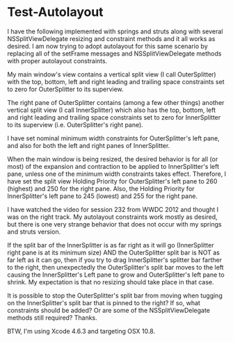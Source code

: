 Test-Autolayout
===============
I have the following implemented with springs and struts along with several NSSplitViewDelegate resizing and constraint methods and it all works as desired. I am now trying to adopt autolayout for this same scenario by replacing all of the setFrame messages and NSSplitViewDelegate methods with proper autolayout constraints.

My main window's view contains a vertical split view (I call OuterSplitter) with the top, bottom, left and right leading and trailing space constraints set to zero for OuterSplitter to its superview.

The right pane of OuterSplitter contains (among a few other things) another vertical split view (I call InnerSplitter) which also has the top, bottom, left and right leading and trailing space constraints set to zero for InnerSplitter to its superview (i.e. OuterSplitter's right pane).

I have set nominal minimum width constraints for OuterSplitter's left pane, and also for both the left and right panes of InnerSplitter.

When the main window is being resized, the desired behavior is for all (or most) of the expansion and contraction to be applied to InnerSplitter's left pane, unless one of the minimum width constraints takes effect. Therefore, I have set the split view Holding Priority for OuterSplitter's left pane to 260 (highest) and 250 for the right pane. Also, the Holding Priority for InnerSplitter's left pane to 245 (lowest) and 255 for the right pane.

I have watched the video for session 232 from WWDC 2012 and thought I was on the right track. My autolayout constraints work mostly as desired, but there is one very strange behavior that does not occur with my springs and struts version.

If the split bar of the InnerSplitter is as far right as it will go (InnerSplitter right pane is at its minimum size) AND the OuterSplitter split bar is NOT as far left as it can go, then if you try to drag InnerSplitter's splitter bar farther to the right, then unexpectedly the OuterSplitter's split bar moves to the left causing the InnerSplitter's Left pane to grow and OuterSplitter's left pane to shrink. My expectation is that no resizing should take place in that case.

It is possible to stop the OuterSplitter's split bar from moving when tugging on the InnerSplitter's split bar that is pinned to the right? If so, what constraints should be added? Or are some of the NSSplitViewDelegate methods still required? Thanks.

BTW, I'm using Xcode 4.6.3 and targeting OSX 10.8.
